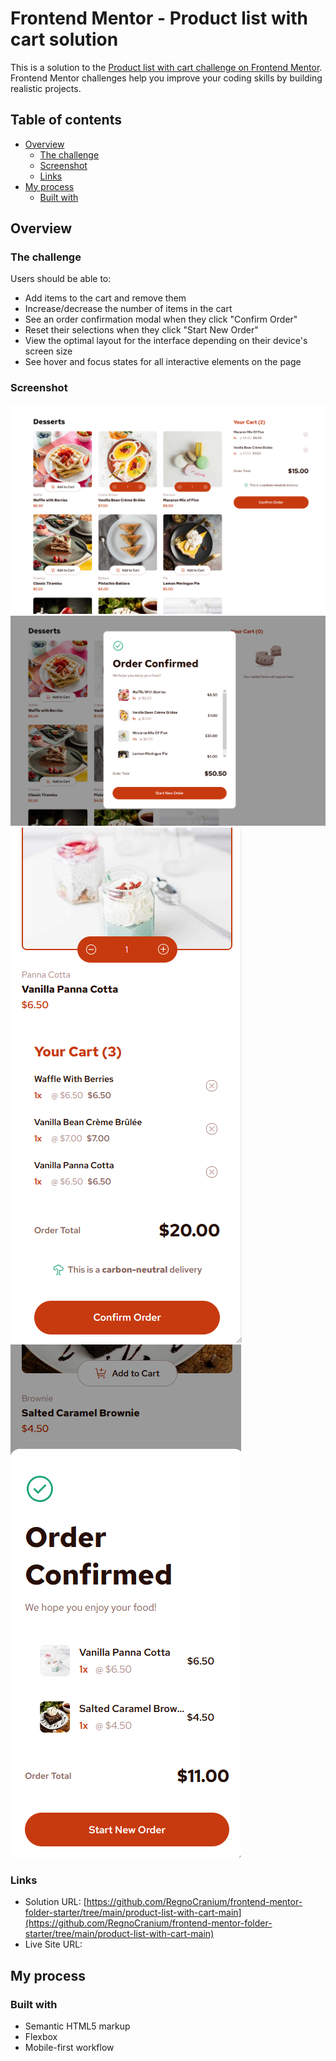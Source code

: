 # Frontend Mentor - Product list with cart solution

This is a solution to the [Product list with cart challenge on Frontend Mentor](https://www.frontendmentor.io/challenges/product-list-with-cart-5MmqLVAp_d). Frontend Mentor challenges help you improve your coding skills by building realistic projects.

## Table of contents

- [Overview](#overview)
  - [The challenge](#the-challenge)
  - [Screenshot](#screenshot)
  - [Links](#links)
- [My process](#my-process)
  - [Built with](#built-with)

## Overview

### The challenge

Users should be able to:

- Add items to the cart and remove them
- Increase/decrease the number of items in the cart
- See an order confirmation modal when they click "Confirm Order"
- Reset their selections when they click "Start New Order"
- View the optimal layout for the interface depending on their device's screen size
- See hover and focus states for all interactive elements on the page

### Screenshot

![Desktop](./Screenshot_1.png)
![Desktop Cart](./Screenshot_2.png)
![Mobile](./Screenshot_3.png)
![Mobile Cart](./Screenshot_4.png)

### Links

- Solution URL: [https://github.com/RegnoCranium/frontend-mentor-folder-starter/tree/main/product-list-with-cart-main](https://github.com/RegnoCranium/frontend-mentor-folder-starter/tree/main/product-list-with-cart-main)
- Live Site URL:

## My process

### Built with

- Semantic HTML5 markup
- Flexbox
- Mobile-first workflow
